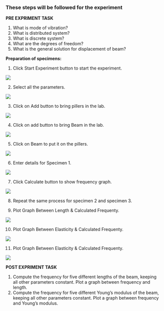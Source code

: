 ### These steps will be followed for the experiment
**PRE EXPRIMENT TASK**

1) What is mode of vibration?<br>
2) What is distributed system?<br>
3) What is discrete system?<br>
4) What are the degrees of freedom?<br>
5) What is the general solution for displacement of beam?<br>


**Preparation of specimens:**

1. Click Start Experiment button to start the experiment.

<img src="images/pr1.png"/>

2. Select all the parameters.

<img src="images/pr2.png"/>

3.  Click on Add button to bring pillers in the lab.

<img src="images/pr3.png"/>

4.  Click on add button to bring Beam in the lab.

<img src="images/pr4.png"/> 
 
5.  Click on Beam to put it on the pillers.

<img src="images/pr5.png"/> 

6.  Enter details for Specimen 1.

<img src="images/pr6.png"/> 

7.  Click Calculate button to show frequency graph.

<img src="images/pr7.png"/> 

8. Repeat the same process for specimen 2 and specimen 3.
   
9. Plot Graph Between Length & Calculated Frequenty.

<img src="images/pr8.png"/> 

10. Plot Graph Between Elasticity & Calculated Frequenty.

<img src="images/pr9.png"/> 

11. Plot Graph Between Elasticity & Calculated Frequenty.

<img src="images/pr10.png"/> 
 
**POST EXPRIMENT TASK**

1) Compute the frequency for five different lengths of the beam, keeping
all other parameters constant. Plot a graph between frequency and
length.<br>
2) Compute the frequency for five different Young’s modulus of the beam,
keeping all other parameters constant. Plot a graph between frequency
and Young’s modulus.<br><br>

